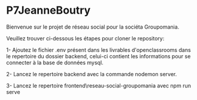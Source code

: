 # P7JeanneBoutry
Bienvenue sur le projet de réseau social pour la sociéta Groupomania.

Veuillez trouver ci-dessous les étapes pour cloner le repository:

1- Ajoutez le fichier .env présent dans les livrables d'openclassrooms dans le repertoire du dossier backend, 
celui-ci contient les informations pour se connecter à la base de données mysql.

2- Lancez le repertoire backend avec la commande nodemon server.

3- Lancez le repertoire frontend\reseau-social-groupomania avec npm run serve
